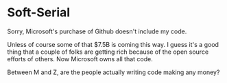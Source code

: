 # Soft-Serial

Sorry, Microsoft's purchase of Github doesn't include my code.

Unless of course some of that $7.5B is coming this way. I guess
it's a good thing that a couple of folks are getting rich because
of the open source efforts of others. Now Microsoft owns all that 
code. 

Between M and Z, are the people actually writing code making any money?
